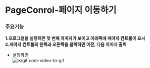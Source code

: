 # PageConrol-페이지 이동하기<br>
### 주요기능<br>
**1.프로그램을 실행하면 첫 번째 이미지가 보이고 아래쪽에 페이지 컨트롤이 표시**<br>
**2.페이지 컨트롤의 왼쪽과 오른쪽을 클릭하면 이전, 다음 이미지 출력**<br>
- 실행화면<br>
![ezgif com-video-to-gif](https://user-images.githubusercontent.com/60169777/74022006-fed30b80-49df-11ea-82b6-42d3022bc3ec.gif)
